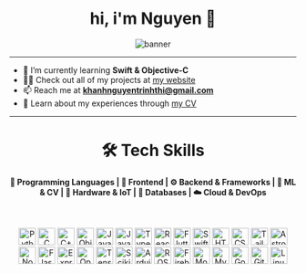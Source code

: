 <h1 align="center">hi, i'm Nguyen 👋</h1>

<div align="center">
  <img src="https://github.com/user-attachments/assets/14de5a79-adce-4294-a9bb-193620768c8d" alt="banner" />
</div>

---

- 🌱 I’m currently learning **Swift & Objective-C**
- 👨‍💻 Check out all of my projects at [my website](https://nguyen-trinhtk.github.io/)
- 📫 Reach me at **khanhnguyentrinhthi@gmail.com**
- 📄 Learn about my experiences through [my CV](https://nguyen-trinhtk.github.io/cv.html)

---

<h1 align="center">🛠️ Tech Skills</h1>

<div align="center">

<b>🧠 Programming Languages | 🎨 Frontend | ⚙️ Backend & Frameworks | 🧪 ML & CV | 🔧 Hardware & IoT | 💾 Databases | ☁️ Cloud & DevOps</b>  
<br/><br/>

<img src="https://cdn.jsdelivr.net/gh/devicons/devicon/icons/python/python-original.svg" height="30" title="Python" />
<img src="https://cdn.jsdelivr.net/gh/devicons/devicon/icons/c/c-original.svg" height="30" title="C" />
<img src="https://cdn.jsdelivr.net/gh/devicons/devicon/icons/cplusplus/cplusplus-original.svg" height="30" title="C++" />
<img src="https://cdn.jsdelivr.net/gh/devicons/devicon/icons/objectivec/objectivec-plain.svg" height="30" title="Objective-C" />
<img src="https://cdn.jsdelivr.net/gh/devicons/devicon/icons/java/java-original.svg" height="30" title="Java" />
<img src="https://cdn.jsdelivr.net/gh/devicons/devicon/icons/javascript/javascript-original.svg" height="30" title="JavaScript" />
<img src="https://cdn.jsdelivr.net/gh/devicons/devicon/icons/typescript/typescript-original.svg" height="30" title="TypeScript" />
<img src="https://cdn.jsdelivr.net/gh/devicons/devicon/icons/react/react-original.svg" height="30" title="React" />
<img src="https://cdn.jsdelivr.net/gh/devicons/devicon/icons/flutter/flutter-original.svg" height="30" title="Flutter" />
<img src="https://cdn.jsdelivr.net/gh/devicons/devicon/icons/swift/swift-original.svg" height="30" title="Swift" />
<img src="https://cdn.jsdelivr.net/gh/devicons/devicon/icons/html5/html5-original.svg" height="30" title="HTML5" />
<img src="https://cdn.jsdelivr.net/gh/devicons/devicon/icons/css3/css3-original.svg" height="30" title="CSS3" />
<img src="https://cdn.jsdelivr.net/gh/devicons/devicon/icons/tailwindcss/tailwindcss-original.svg" height="30" title="TailwindCSS" />
<img src="https://cdn.jsdelivr.net/gh/devicons/devicon/icons/astro/astro-original.svg" height="30" title="Astro" />
<img src="https://cdn.jsdelivr.net/gh/devicons/devicon/icons/nodejs/nodejs-original.svg" height="30" title="Node.js" />
<img src="https://cdn.jsdelivr.net/gh/devicons/devicon/icons/flask/flask-original.svg" height="30" title="Flask" />
<img src="https://cdn.jsdelivr.net/gh/devicons/devicon/icons/express/express-original.svg" height="30" title="Express" />
<img src="https://cdn.jsdelivr.net/gh/devicons/devicon/icons/opencv/opencv-original.svg" height="30" title="OpenCV" />
<img src="https://cdn.jsdelivr.net/gh/devicons/devicon/icons/tensorflow/tensorflow-original.svg" height="30" title="TensorFlow" />
<img src="https://cdn.jsdelivr.net/gh/devicons/devicon/icons/scikitlearn/scikitlearn-original.svg" height="30" title="Scikit-Learn" />
<img src="https://cdn.jsdelivr.net/gh/devicons/devicon/icons/arduino/arduino-original.svg" height="30" title="Arduino" />
<img src="https://cdn.jsdelivr.net/gh/devicons/devicon/icons/ros/ros-original.svg" height="30" title="ROS" />
<img src="https://cdn.jsdelivr.net/gh/devicons/devicon/icons/firebase/firebase-plain.svg" height="30" title="Firebase" />
<img src="https://cdn.jsdelivr.net/gh/devicons/devicon/icons/mongodb/mongodb-original.svg" height="30" title="MongoDB" />
<img src="https://cdn.jsdelivr.net/gh/devicons/devicon/icons/mysql/mysql-original.svg" height="30" title="MySQL" />
<img src="https://cdn.jsdelivr.net/gh/devicons/devicon/icons/googlecloud/googlecloud-original.svg" height="30" title="Google Cloud" />
<img src="https://cdn.jsdelivr.net/gh/devicons/devicon/icons/git/git-original.svg" height="30" title="Git" />
<img src="https://cdn.jsdelivr.net/gh/devicons/devicon/icons/linux/linux-original.svg" height="30" title="Linux" />

</div>
